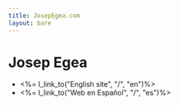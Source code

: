 ```yaml
---
title: JosepEgea.com
layout: bare
---
```

# Josep Egea

*	<%= l_link_to("English site", "/", "en")%>
*	<%= l_link_to("Web en Español", "/", "es")%>

